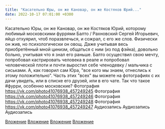 ```yaml
---
title: "Касательно Юры, он же Кановар, он же Костяков Юрий..."
date: 2022-10-17 07:01:00 +0300
---
```


Касательно Юры, он же Кановар, он же Костяков Юрий, которому любимый московскими фуррями Балто / Рахновский Сергей Игорьевич, яйцо отхуярил, чтоб поразвлечься, и сожрал, с его же слов.
Физически он жив, но психологически он овощ. Даже учитывая весь приобретённый мной цинизм, общаться с ним (из под фэйка), довольно больно, учитывая что я знал его раньше.
Балто осуществил свою мечту, попробовал кастрировать человека в реале и попробовал человеческой плоти и почти выростил себе членодевку / мальчика с сиськами. А, как говорил сам Юра, "все кого мы знаем, отнеслись к этому положительно". Часть этих "всех" вы можете на фотографиях с их дачи увидеть, или в списке его друзей, или в его чате.
Так что такое #фурри, особенно московские?
Фотография
https://vk.com/photo41076938_457249245
Фотография
https://vk.com/photo41076938_457249246
Фотография
https://vk.com/photo41076938_457249248
Фотография
https://vk.com/photo41076938_457249247
Аудиозапись
Аудиозапись
Аудиозапись

[Вложение](https://vk.com/photo41076938_457249245)
[Вложение](https://vk.com/photo41076938_457249246)
[Вложение](https://vk.com/photo41076938_457249248)
[Вложение](https://vk.com/photo41076938_457249247)
